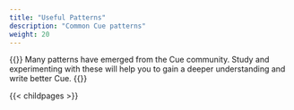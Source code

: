 ```yaml
---
title: "Useful Patterns"
description: "Common Cue patterns"
weight: 20
---
```


{{<lead>}}
Many patterns have emerged from the Cue community.
Study and experimenting with these will help you
to gain a deeper understanding and write better Cue.
{{</lead>}}

{{< childpages >}}


